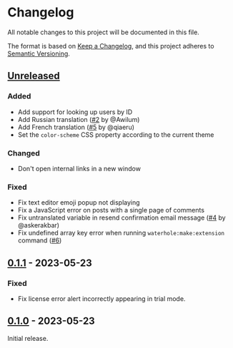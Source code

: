 # Changelog

All notable changes to this project will be documented in this file.

The format is based on [Keep a Changelog](https://keepachangelog.com/en/1.0.0/),
and this project adheres to [Semantic Versioning](https://semver.org/spec/v2.0.0.html).

## [Unreleased]

### Added

-   Add support for looking up users by ID
-   Add Russian translation ([#2](https://github.com/waterholeforum/core/pull/2) by @Awilum)
-   Add French translation ([#5](https://github.com/waterholeforum/core/pull/5) by @qiaeru)
-   Set the `color-scheme` CSS property according to the current theme

### Changed

-   Don't open internal links in a new window

### Fixed

-   Fix text editor emoji popup not displaying
-   Fix a JavaScript error on posts with a single page of comments
-   Fix untranslated variable in resend confirmation email message ([#4](https://github.com/waterholeforum/core/pull/4) by @askerakbar)
-   Fix undefined array key error when running `waterhole:make:extension` command ([#6](https://github.com/waterholeforum/core/issues/6))

## [0.1.1] - 2023-05-23

### Fixed

-   Fix license error alert incorrectly appearing in trial mode.

## [0.1.0] - 2023-05-23

Initial release.

[unreleased]: https://github.com/waterholeforum/core/compare/v0.1.1...HEAD
[0.1.1]: https://github.com/waterholeforum/core/compare/v0.1.0...v0.1.1
[0.1.0]: https://github.com/waterholeforum/core/releases/tag/v0.1.0
